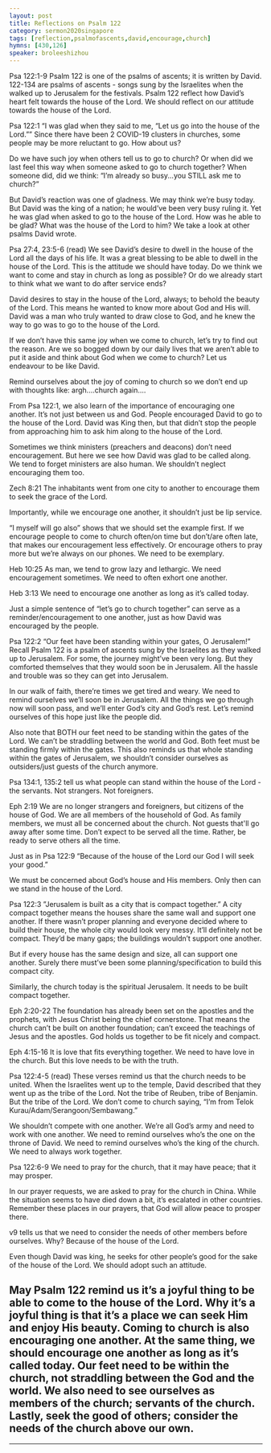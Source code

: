 ```yaml
---
layout: post
title: Reflections on Psalm 122
category: sermon2020singapore
tags: [reflection,psalmofascents,david,encourage,church]
hymns: [430,126]
speaker: broleeshizhou
---
```

Psa 122:1-9
Psalm 122 is one of the psalms of ascents; it is written by David. 122-134 are psalms of ascents - songs sung by the Israelites when the walked up to Jerusalem for the festivals. Psalm 122 reflect how David’s heart felt towards the house of the Lord. We should reflect on our attitude towards the house of the Lord. 

Psa 122:1
“I was glad when they said to me, “Let us go into the house of the Lord.””
Since there have been 2 COVID-19 clusters in churches, some people may be more reluctant to go. How about us?

Do we have such joy when others tell us to go to church? Or when did we last feel this way when someone asked to go to church together? When someone did, did we think: “I’m already so busy...you STILL ask me to church?” 

But David’s reaction was one of gladness. We may think we’re busy today. But David was the king of a nation; he would’ve been very busy ruling it. Yet he was glad when asked to go to the house of the Lord. How was he able to be glad? What was the house of the Lord to him? We take a look at other psalms David wrote.

Psa 27:4, 23:5-6 (read)
We see David’s desire to dwell in the house of the Lord all the days of his life. It was a great blessing to be able to dwell in the house of the Lord. This is the attitude we should have today. Do we think we want to come and stay in church as long as possible? Or do we already start to think what we want to do after service ends?

David desires to stay in the house of the Lord, always; to behold the beauty of the Lord. This means he wanted to know more about God and His will. David was a man who truly wanted to draw close to God, and he knew the way to go was to go to the house of the Lord. 

If we don’t have this same joy when we come to church, let’s try to find out the reason. Are we so bogged down by our daily lives that we aren’t able to put it aside and think about God when we come to church? Let us endeavour to be like David. 

Remind ourselves about the joy of coming to church so we don’t end up with thoughts like: argh....church again....

From Psa 122:1, we also learn of the importance of encouraging one another. It’s not just between us and God. People encouraged David to go to the house of the Lord. David was King then, but that didn’t stop the people from approaching him to ask him along to the house of the Lord.

Sometimes we think ministers (preachers and deacons) don’t need encouragement. But here we see how David was glad to be called along. We tend to forget ministers are also human. We shouldn’t neglect encouraging them too. 

Zech 8:21
The inhabitants went from one city to another to encourage them to seek the grace of the Lord. 

Importantly, while we encourage one another, it shouldn’t just be lip service. 

“I myself will go also” shows that we should set the example first. If we encourage people to come to church often/on time but don’t/are often late, that makes our encouragement less effectively. Or encourage others to pray more but we’re always on our phones. We need to be exemplary. 

Heb 10:25
As man, we tend to grow lazy and lethargic. We need encouragement sometimes. We need to often exhort one another. 

Heb 3:13
We need to encourage one another as long as it’s called today. 

Just a simple sentence of “let’s go to church together” can serve as a reminder/encouragement to one another, just as how David was encouraged by the people. 

Psa 122:2
“Our feet have been standing within your gates, O Jerusalem!”
Recall Psalm 122 is a psalm of ascents sung by the Israelites as they walked up to Jerusalem. For some, the journey might’ve been very long. But they comforted themselves that they would soon be in Jerusalem. All the hassle and trouble was so they can get into Jerusalem. 

In our walk of faith, there’re times we get tired and weary. We need to remind ourselves we’ll soon be in Jerusalem. All the things we go through now will soon pass, and we’ll enter God’s city and God’s rest. Let’s remind ourselves of this hope just like the people did. 

Also note that BOTH our feet need to be standing within the gates of the Lord. We can’t be straddling between the world and God. Both feet must be standing firmly within the gates. This also reminds us that whole standing within the gates of Jerusalem, we shouldn’t consider ourselves as outsiders/just guests of the church anymore.

Psa 134:1, 135:2 tell us what people can stand within the house of the Lord - the servants. Not strangers. Not foreigners. 

Eph 2:19
We are no longer strangers and foreigners, but citizens of the house of God. We are all members of the household of God. As family members, we must all be concerned about the church. Not guests that'll go away after some time. Don’t expect to be served all the time. Rather, be ready to serve others all the time. 

Just as in Psa 122:9 “Because of the house of the Lord our God I will seek your good.”

We must be concerned about God’s house and His members. Only then can we stand in the house of the Lord. 

Psa 122:3
”Jerusalem is built as a city that is compact together.”
A city compact together means the houses share the same wall and support one another. If there wasn’t proper planning and everyone decided where to build their house, the whole city would look very messy. It’ll definitely not be compact. They’d be many gaps; the buildings wouldn’t support one another. 

But if every house has the same design and size, all can support one another. Surely there must’ve been some planning/specification to build this compact city. 

Similarly, the church today is the spiritual Jerusalem. It needs to be built compact together. 

Eph 2:20-22
The foundation has already been set on the apostles and the prophets, with Jesus Christ being the chief cornerstone. That means the church can’t be built on another foundation; can’t exceed the teachings of Jesus and the apostles. God holds us together to be fit nicely and compact.

Eph 4:15-16
It is love that fits everything together. We need to have love in the church. But this love needs to be with the truth. 

Psa 122:4-5 (read)
These verses remind us that the church needs to be united. When the Israelites went up to the temple, David described that they went up as the tribe of the Lord. Not the tribe of Reuben, tribe of Benjamin. But the tribe of the Lord. We don’t come to church saying, “I’m from Telok Kurau/Adam/Serangoon/Sembawang.”

We shouldn’t compete with one another. We’re all God’s army and need to work with one another. We need to remind ourselves who’s the one on the throne of David. We need to remind ourselves who’s the king of the church. We need to always work together. 

Psa 122:6-9
We need to pray for the church, that it may have peace; that it may prosper. 

In our prayer requests, we are asked to pray for the church in China. While the situation seems to have died down a bit, it’s escalated in other countries. Remember these places in our prayers, that God will allow peace to prosper there. 

v9 tells us that we need to consider the needs of other members before ourselves. Why? Because of the house of the Lord. 

Even though David was king, he seeks for other people’s good for the sake of the house of the Lord. We should adopt such an attitude. 

May Psalm 122 remind us it’s a joyful thing to be able to come to the house of the Lord. Why it’s a joyful thing is that it’s a place we can seek Him and enjoy His beauty. Coming to church is also encouraging one another. At the same thing, we should encourage one another as long as it’s called today. Our feet need to be within the church, not straddling between the God and the world. We also need to see ourselves as members of the church; servants of the church. Lastly, seek the good of others; consider the needs of the church above our own.  
----
****
